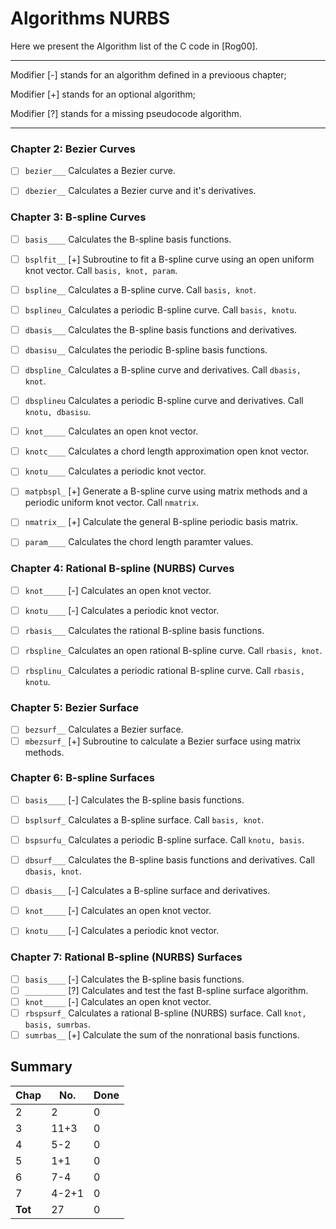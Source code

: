 # Algorithms NURBS

Here we present the Algorithm list of the C code in [Rog00].

---

Modifier [-] stands for an algorithm defined in a previoous chapter;

Modifier [+] stands for an optional algorithm;

Modifier [?] stands for a missing pseudocode algorithm.

---

### Chapter 2: Bezier Curves

 - [ ] `bezier___`  Calculates a Bezier curve.
 - [ ] `dbezier__` Calculates a Bezier curve and it's derivatives.


### Chapter 3: B-spline Curves
 
 - [ ] `basis____` Calculates the B-spline basis functions.
 - [ ] `bsplfit__` [+] Subroutine to fit a B-spline curve using an open uniform knot vector. Call `basis, knot, param`.
 - [ ] `bspline__` Calculates a B-spline curve. Call `basis, knot`.
 - [ ] `bsplineu_` Calculates a periodic B-spline curve. Call `basis, knotu`.
 - [ ] `dbasis___` Calculates the B-spline basis functions and derivatives.
 - [ ] `dbasisu__` Calculates the periodic B-spline basis functions.
 - [ ] `dbspline_` Calculates a B-spline curve and derivatives. Call `dbasis, knot`.
 - [ ] `dbsplineu` Calculates a periodic B-spline curve and derivatives. Call `knotu, dbasisu`.
 - [ ] `knot_____` Calculates an open knot vector.
 - [ ] `knotc____` Calculates a chord length approximation open knot vector.
 - [ ] `knotu____` Calculates a periodic knot vector.
 - [ ] `matpbspl_` [+] Generate a B-spline curve using matrix methods and a periodic uniform knot vector. Call `nmatrix`.
 - [ ] `nmatrix__` [+] Calculate the general B-spline periodic basis matrix.
 - [ ] `param____` Calculates the chord length paramter values.


### Chapter 4: Rational B-spline (NURBS) Curves

 - [ ] `knot_____` [-] Calculates an open knot vector.
 - [ ] `knotu____` [-] Calculates a periodic knot vector.
 - [ ] `rbasis___` Calculates the rational B-spline basis functions.
 - [ ] `rbspline_` Calculates an open rational B-spline curve. Call `rbasis, knot`.
 - [ ] `rbsplinu_` Calculates a periodic rational B-spline curve. Call `rbasis, knotu`.


### Chapter 5: Bezier Surface

 - [ ] `bezsurf__` Calculates a Bezier surface.
 - [ ] `mbezsurf_` [+] Subroutine to calculate a Bezier surface using matrix methods.

### Chapter 6: B-spline Surfaces

 - [ ] `basis____` [-] Calculates the B-spline basis functions.
 - [ ] `bsplsurf_` Calculates a B-spline surface. Call `basis, knot`.
 - [ ] `bspsurfu_` Calculates a periodic B-spline surface. Call `knotu, basis`.
 - [ ] `dbsurf___` Calculates the B-spline basis functions and derivatives. Call `dbasis, knot`.
 - [ ] `dbasis___` [-] Calculates a B-spline surface and derivatives.
 - [ ] `knot_____` [-] Calculates an open knot vector.
 - [ ] `knotu____` [-] Calculates a periodic knot vector.


### Chapter 7: Rational B-spline (NURBS) Surfaces

 - [ ] `basis____` [-] Calculates the B-spline basis functions.
 - [ ] `_________` [?] Calculates and test the fast B-spline surface algorithm.
 - [ ] `knot_____` [-] Calculates an open knot vector.
 - [ ] `rbspsurf_` Calculates a rational B-spline (NURBS) surface. Call `knot, basis, sumrbas`.
 - [ ] `sumrbas__` [+] Calculate the sum of the nonrational basis functions.

## Summary

 **Chap** | **No.** | **Done**
----------|---------|----------
 2        |     2   |    0
 3        |  11+3   |    0
 4        |   5-2   |    0
 5        |   1+1   |    0
 6        |   7-4   |    0
 7        | 4-2+1   |    0
 **Tot**  |    27   |    0
